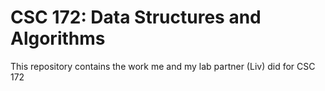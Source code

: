 # CSC 172: Data Structures and Algorithms

This repository contains the work me and my lab partner (Liv) did for CSC 172
